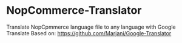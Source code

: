 # NopCommerce-Translator
Translate NopCpmmerce language file to any language with Google Translate
Based on: https://github.com/Marjani/Google-Translator
